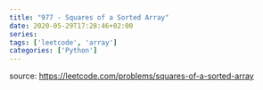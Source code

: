 ```yaml
---
title: "977 - Squares of a Sorted Array"	
date: 2020-05-29T17:28:46+02:00
series:
tags: ['leetcode', 'array']
categories: ['Python']
---
```


source: https://leetcode.com/problems/squares-of-a-sorted-array
